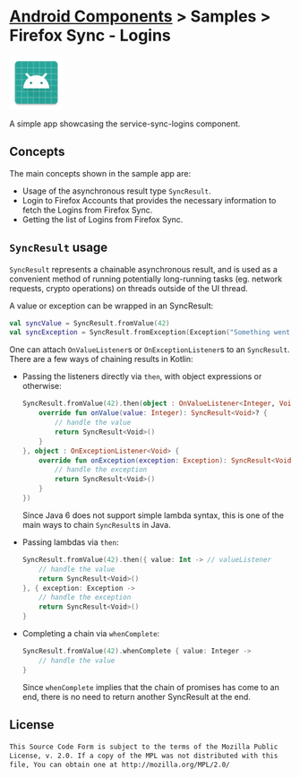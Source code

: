 # [Android Components](../../README.md) > Samples > Firefox Sync - Logins

![](src/main/res/mipmap-xhdpi/ic_launcher.png)

A simple app showcasing the service-sync-logins component.

## Concepts

The main concepts shown in the sample app are:

* Usage of the asynchronous result type `SyncResult`.
* Login to Firefox Accounts that provides the necessary information to fetch the Logins from Firefox Sync.
* Getting the list of Logins from Firefox Sync.

## `SyncResult` usage

`SyncResult` represents a chainable asynchronous result, and is used as a convenient method of running potentially long-running tasks (eg. network requests, crypto operations) on threads outside of the UI thread.

A value or exception can be wrapped in an SyncResult:

```kotlin
val syncValue = SyncResult.fromValue(42)
val syncException = SyncResult.fromException(Exception("Something went wrong"))
```

One can attach `OnValueListener`s or `OnExceptionListener`s to an `SyncResult`. There are a few ways of chaining results in Kotlin:

* Passing the listeners directly via `then`, with object expressions or otherwise: 

	```kotlin
	SyncResult.fromValue(42).then(object : OnValueListener<Integer, Void> {
		override fun onValue(value: Integer): SyncResult<Void>? {
			// handle the value
			return SyncResult<Void>()
		}
	}, object : OnExceptionListener<Void> {
		override fun onException(exception: Exception): SyncResult<Void>? {
			// handle the exception
			return SyncResult<Void>()
		}
	})
	```

	Since Java 6 does not support simple lambda syntax, this is one of the main ways to chain `SyncResult`s in Java.

* Passing lambdas via `then`:

	```kotlin
	SyncResult.fromValue(42).then({ value: Int -> // valueListener
		// handle the value
		return SyncResult<Void>()
	}, { exception: Exception ->
		// handle the exception
		return SyncResult<Void>()
	}
	```

* Completing a chain via `whenComplete`:

	```kotlin
	SyncResult.fromValue(42).whenComplete { value: Integer ->
		// handle the value
	}
	```

	Since `whenComplete` implies that the chain of promises has come to an end, there is no need to return another SyncResult at the end.


## License

    This Source Code Form is subject to the terms of the Mozilla Public
    License, v. 2.0. If a copy of the MPL was not distributed with this
    file, You can obtain one at http://mozilla.org/MPL/2.0/
